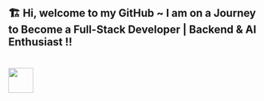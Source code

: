 ## 🏗  Hi, welcome to my GitHub ~ I am on a Journey to Become a Full-Stack Developer | Backend & AI Enthusiast !!



#  <img src="https://media.giphy.com/media/xT9IgG50Fb7Mi0prBC/giphy.gif" width="50">
